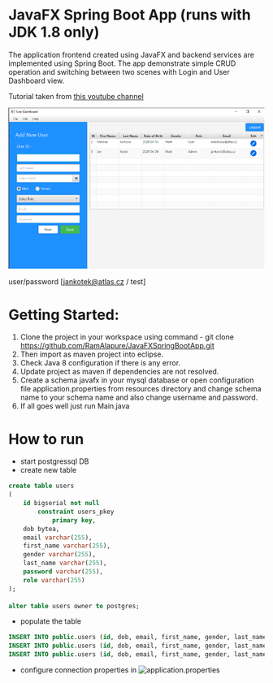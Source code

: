 # JavaFX Spring Boot App (runs with JDK 1.8 only)
The application frontend created using JavaFX and backend services are implemented using Spring Boot. The app demonstrate simple CRUD operation and switching between two scenes with Login and User Dashboard view. 

Tutorial taken from [this youtube channel](https://www.youtube.com/watch?v=NQQOPy-jmhA)

![](doc/screenshot.png)

user/password [jankotek@atlas.cz / test]

# Getting Started:

1. Clone the project in your workspace using command - git clone https://github.com/RamAlapure/JavaFXSpringBootApp.git
2. Then import as maven project into eclipse.
3. Check Java 8 configuration if there is any error.
4. Update project as maven if dependencies are not resolved.
5. Create a schema javafx in your mysql database or open configuration file application.properties from resources directory and change schema name to your schema name and also change username and password.
6. If all goes well just run Main.java

# How to run 
* start postgressql DB
* create new table
```sql
create table users
(
	id bigserial not null
		constraint users_pkey
			primary key,
	dob bytea,
	email varchar(255),
	first_name varchar(255),
	gender varchar(255),
	last_name varchar(255),
	password varchar(255),
	role varchar(255)
);

alter table users owner to postgres;
```
* populate the table 
```sql
INSERT INTO public.users (id, dob, email, first_name, gender, last_name, password, role) VALUES (2, E'\\xACED00057372000D6A6176612E74696D652E536572955D84BA1B2248B20C00007870770703000007E4040E78', 'mkotkova@atlas.cz', 'Martina', 'Male', 'Kotkova', 'test', 'User');
INSERT INTO public.users (id, dob, email, first_name, gender, last_name, password, role) VALUES (3, E'\\xACED00057372000D6A6176612E74696D652E536572955D84BA1B2248B20C00007870770703000007E4040678', 'jankotek@atlas.cz', 'Jan', 'Male', 'Kotek', 'test', 'Admin');
INSERT INTO public.users (id, dob, email, first_name, gender, last_name, password, role) VALUES (4, E'\\xACED00057372000D6A6176612E74696D652E536572955D84BA1B2248B20C00007870770703000007E4040378', 'hexenwerk.betty@gmail.com', 'Betty', 'Female', 'Kotkova', 'test', 'User');
```
* configure connection properties in ![application.properties](src/main/resources/application.properties)

